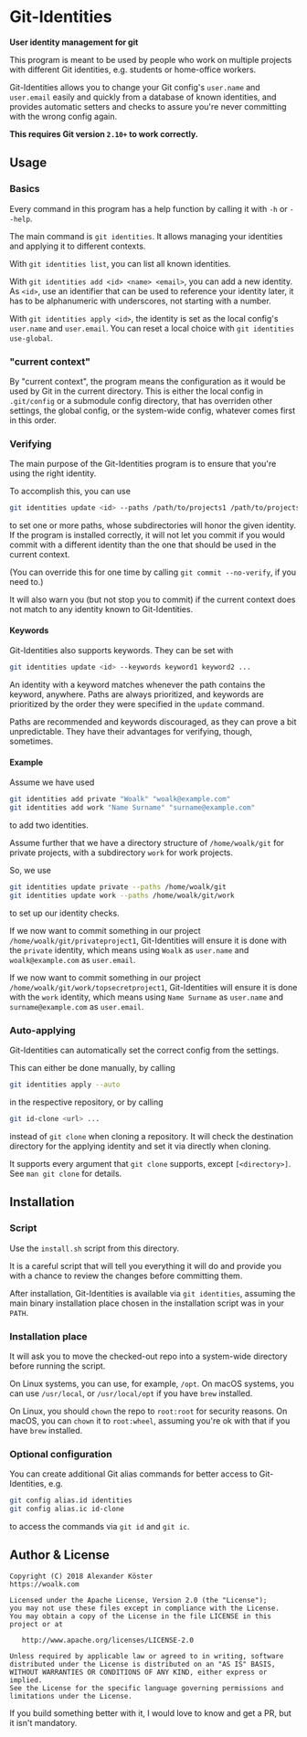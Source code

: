 # Git-Identities
**User identity management for git**

This program is meant to be used by people who work on multiple projects
with different Git identities, e.g. students or home-office workers.

Git-Identities allows you to change your Git config's `user.name` and `user.email`
easily and quickly from a database of known identities,
and provides automatic setters and checks to assure you're never committing with the wrong config again.

**This requires Git version `2.10+` to work correctly.**

## Usage

### Basics

Every command in this program has a help function by calling it with `-h` or `--help`.

The main command is `git identities`.
It allows managing your identities and applying it to different contexts.

With `git identities list`, you can list all known identities.

With `git identities add <id> <name> <email>`, you can add a new identity.
As `<id>`, use an identifier that can be used to reference your identity later,
it has to be alphanumeric with underscores, not starting with a number.

With `git identities apply <id>`, the identity is set as the local config's `user.name` and `user.email`.
You can reset a local choice with `git identities use-global`.

### "current context"

By "current context", the program means the configuration as it would be used by Git in the current directory.
This is either the local config in `.git/config` or a submodule config directory, that has overriden other settings,
the global config, or the system-wide config, whatever comes first in this order.

### Verifying

The main purpose of the Git-Identities program is to ensure that you're using the right identity.

To accomplish this, you can use
```bash
git identities update <id> --paths /path/to/projects1 /path/to/projects2 ...
```

to set one or more paths, whose subdirectories will honor the given identity.
If the program is installed correctly,
it will not let you commit
if you would commit with a different identity than the one that should be used in the current context.

(You can override this for one time by calling `git commit --no-verify`, if you need to.)

It will also warn you (but not stop you to commit)
if the current context does not match to any identity known to Git-Identities.

#### Keywords

Git-Identities also supports keywords.
They can be set with
```bash
git identities update <id> --keywords keyword1 keyword2 ...
```

An identity with a keyword matches whenever the path contains the keyword, anywhere.
Paths are always prioritized, and keywords are prioritized by the order they were specified in the `update` command.

Paths are recommended and keywords discouraged, as they can prove a bit unpredictable.
They have their advantages for verifying, though, sometimes.

#### Example

Assume we have used
```bash
git identities add private "Woalk" "woalk@example.com"
git identities add work "Name Surname" "surname@example.com"
```
to add two identities.

Assume further that we have a directory structure of
`/home/woalk/git` for private projects,
with a subdirectory `work` for work projects.

So, we use
```bash
git identities update private --paths /home/woalk/git
git identities update work --paths /home/woalk/git/work
```
to set up our identity checks.

If we now want to commit something in our project
`/home/woalk/git/privateproject1`,
Git-Identities will ensure it is done with the `private` identity,
which means using `Woalk` as `user.name` and `woalk@example.com` as `user.email`.

If we now want to commit something in our project
`/home/woalk/git/work/topsecretproject1`,
Git-Identities will ensure it is done with the `work` identity,
which means using `Name Surname` as `user.name` and `surname@example.com` as `user.email`.

### Auto-applying

Git-Identities can automatically set the correct config from the settings.

This can either be done manually, by calling
```bash
git identities apply --auto
``` 
in the respective repository, or by calling
```bash
git id-clone <url> ...
```
instead of `git clone` when cloning a repository.
It will check the destination directory for the applying identity
and set it via directly when cloning.

It supports every argument that `git clone` supports, except `[<directory>]`.
See `man git clone` for details.

## Installation

### Script

Use the `install.sh` script from this directory.

It is a careful script that will tell you everything it will do
and provide you with a chance to review the changes before committing them.

After installation, Git-Identities is available via `git identities`,
assuming the main binary installation place chosen in the installation script was in your `PATH`.

### Installation place

It will ask you to move the checked-out repo into a system-wide directory before running the script.

On Linux systems, you can use, for example, `/opt`.
On macOS systems, you can use `/usr/local`, or `/usr/local/opt` if you have `brew` installed.

On Linux, you should `chown` the repo to `root:root` for security reasons.
On macOS, you can `chown` it to `root:wheel`, assuming you're ok with that if you have `brew` installed.

### Optional configuration

You can create additional Git alias commands for better access to Git-Identities, e.g.
```bash
git config alias.id identities
git config alias.ic id-clone
```
to access the commands via `git id` and `git ic`.

## Author & License

```
Copyright (C) 2018 Alexander Köster
https://woalk.com
```

```
Licensed under the Apache License, Version 2.0 (the "License");
you may not use these files except in compliance with the License.
You may obtain a copy of the License in the file LICENSE in this
project or at

   http://www.apache.org/licenses/LICENSE-2.0

Unless required by applicable law or agreed to in writing, software
distributed under the License is distributed on an "AS IS" BASIS,
WITHOUT WARRANTIES OR CONDITIONS OF ANY KIND, either express or implied.
See the License for the specific language governing permissions and
limitations under the License.
```

If you build something better with it, I would love to know and get a PR, but it isn't mandatory. 

